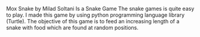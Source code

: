 Mox Snake by Milad Soltani
Is a Snake Game
The snake games is quite easy to play. 
I made this game by using python programming language library (Turtle).
The objective of this game is to feed an increasing length of a snake with food which are found at random positions. 
